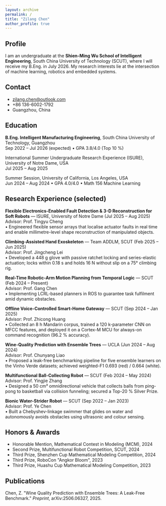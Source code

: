 ```yaml
---
layout: archive
permalink: /
title: "Zilang Chen"
author_profile: true
---
```


## Profile

I am an undergraduate at the **Shien-Ming Wu School of Intelligent Engineering**, South China University of Technology (SCUT), where I will receive my B.Eng. in July 2026. My research interests lie at the intersection of machine learning, robotics and embedded systems.

## Contact

- zilang.chen@outlook.com  
- +86 136-6002-1792  
- Guangzhou, China  

## Education

**B.Eng. Intelligent Manufacturing Engineering**, South China University of Technology, Guangzhou  
Sep 2022 – Jul 2026 (expected) • GPA 3.8/4.0 (Top 10 %)

International Summer Undergraduate Research Experience (ISURE), University of Notre Dame, USA  
Jul 2025 – Aug 2025

Summer Session, University of California, Los Angeles, USA  
Jun 2024 – Aug 2024 • GPA 4.0/4.0 • Math 156 Machine Learning

## Research Experience (selected)

**Flexible Electronics-Enabled Fault Detection & 3-D Reconstruction for Soft Robots** — ISURE, University of Notre Dame (Jul 2025 – Aug 2025)  
Advisor: Prof. Tingyu Cheng  
• Engineered flexible sensor arrays that localise actuator faults in real time and enable millimetre-level shape reconstruction of manipulated objects.

**Climbing-Assisted Hand Exoskeleton** — Team ADDLM, SCUT (Feb 2025 – Jun 2025)  
Advisor: Prof. Jingcheng Lei  
• Developed a 448 g glove with passive ratchet locking and series-elastic actuation; locks within 0.18 s and holds 16 N without slip on a 75° climbing rig.

**Real-Time Robotic-Arm Motion Planning from Temporal Logic** — SCUT (Feb 2024 – Present)  
Advisor: Prof. Gang Chen  
• Implementing LCRL-based planners in ROS to guarantee task fulfilment amid dynamic obstacles.

**Offline Voice-Controlled Smart-Home Gateway** — SCUT (Sep 2024 – Jan 2025)  
Advisor: Prof. Zhicong Huang  
• Collected an 8 h Mandarin corpus, trained a 120 k-parameter CNN on MFCC features, and deployed it on a Cortex-M MCU for always-on command recognition (96.2 % accuracy).

**Wine-Quality Prediction with Ensemble Trees** — UCLA (Jun 2024 – Aug 2024)  
Advisor: Prof. Chunyang Liao  
• Proposed a leak-free benchmarking pipeline for five ensemble learners on the Vinho Verde datasets; achieved weighted-F1 0.693 (red) / 0.664 (white).

**Multifunctional Ball-Collecting Robot** — SCUT (Feb 2024 – May 2024)  
Advisor: Prof. Yingjie Zhang  
• Designed a 50 cm³ omnidirectional vehicle that collects balls from ping-pong to basketball via collision funneling; secured a Top-20 % Silver Prize.

**Bionic Water-Strider Robot** — SCUT (Sep 2022 – Jan 2023)  
Advisor: Prof. Ye Chen  
• Built a Chebyshev-linkage swimmer that glides on water and autonomously avoids obstacles using ultrasonic and colour sensing.

## Honors & Awards

- Honorable Mention, Mathematical Contest in Modeling (MCM), 2024  
- Second Prize, Multifunctional Robot Competition, SCUT, 2024  
- Third Prize, Shenzhen Cup Mathematical Modeling Competition, 2024  
- Third Prize, RoboCon "Angkor Bloom", 2023  
- Third Prize, Huashu Cup Mathematical Modeling Competition, 2023  

## Publications

Chen, Z. "Wine Quality Prediction with Ensemble Trees: A Leak-Free Benchmark." *Preprint*, arXiv:2506.06327, 2025.
